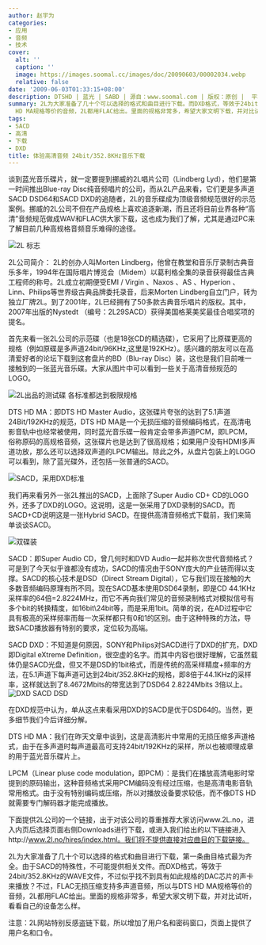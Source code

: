 ```yaml
---
author: 赵宇为
categories:
- 应用
- 音频
- 技术
cover:
  alt: ''
  caption: ''
  image: https://images.soomal.cc/images/doc/20090603/00002034.webp
  relative: false
date: '2009-06-03T01:33:15+08:00'
description: DTSHD | 蓝光 | SABD | 源自：www.soomal.com | 版权：原创 |  平均/总评分：09.25/888
summary: 2L为大家准备了几十个可以选择的格式和曲目进行下载。而DXD格式，等效于24bit/352.8KHz的WAVE文件，不过似乎找不到具有如此规格的DAC芯片的声卡来播放？不过，FLAC无损压缩支持多声道音频，所以与DTS
  HD MA规格等价的音频，2L都用FLAC给出。里面的规格非常多，希望大家文明下载，并对比试听，看看自己的设备怎么样。
tags:
- SACD
- 高清
- 下载
- DXD
title: 体验高清音频 24bit/352.8KHz音乐下载
---
```


谈到蓝光音乐碟片，就一定要提到挪威的2L唱片公司（Lindberg Lyd），他们是第一时间推出Blue-ray Disc纯音频唱片的公司，而从2L产品来看，它们更是多声道SACD DSD64和SACD DXD的追随者，2L的音乐碟成为顶级音频规范很好的示范案例。挪威的2L公司不但在产品规格上喜欢追逐新潮，而且还将目前业界各种“高清”音频规范做成WAV和FLAC供大家下载，这也成为我们了解，尤其是通过PC来了解目前几种高规格音频音乐难得的途径。



![2L 标志](https://images.soomal.cc/images/doc/20090603/00002034.webp)



2L公司简介：  2L的创办人叫Morten Lindberg，他曾在教堂和音乐厅录制古典音乐多年，1994年在国际唱片博览会（Midem）以葛利格全集的录音获得最佳古典工程师的称号。2L成立初期便受EMI / Virgin 、Naxos 、AS 、Hyperion 、Linn、Philips等世界级古典品牌委托录音，后来Morten Lindberg自立门户，转为独立厂牌2L。到了2001年，2L已经拥有了50多款古典音乐唱片的版权。其中，2007年出版的Nystedt （编号：2L29SACD）获得美国格莱美奖最佳合唱奖项的提名。



首先来看一张2L公司的示范碟（也是18张CD的精选碟），它采用了比原碟更高的规格（例如原碟是多声道24bit/96KHz,这里是192KHz）。感兴趣的朋友可以在高清爱好者的论坛下载到这套盘片的BD（Blu-ray Disc）装，这也是我们目前唯一接触到的一张蓝光音乐碟。大家从图片中可以看到一些关于高清音频规范的LOGO。



![2L出品的测试碟 各标准都达到极限规格](https://images.soomal.cc/images/doc/20090603/00002032.webp)



DTS HD MA：即DTS HD Master Audio，这张碟片夸张的达到了5.1声道 24Bit/192KHz的规范，DTS HD MA是一个无损压缩的音频编码格式，在高清电影音轨中也经常被使用，同时蓝光音乐碟一般肯定会带多声道PCM，即LPCM，俗称原码的高规格音频，这张碟片也是达到了很高规格；如果用户没有HDMI多声道功放，那么还可以选择双声道的LPCM输出。除此之外，从盘片包装上的LOGO可以看到，除了蓝光碟外，还包括一张普通的SACD。



![SACD，采用DXD标准](https://images.soomal.cc/images/doc/20090603/00002031.webp)



我们再来看另外一张2L推出的SACD，上面除了Super Audio CD+ CD的LOGO外，还多了DXD的LOGO。这说明，这是一张采用了DXD录制的SACD。而SACD+CD说明这是一张Hybrid SACD。在提供高清音频格式下载前，我们来简单谈谈SACD。



![双碟装](https://images.soomal.cc/images/doc/20090603/00002035.webp)



SACD：即Super Audio CD，曾几何时和DVD Audio一起并称次世代音频格式？可是到了今天似乎谁都没有成功，SACD的情况由于SONY庞大的产业链而得以支撑。SACD的核心技术是DSD（Direct Stream Digital），它与我们现在接触的大多数音频编码原理有所不同。现在SACD基本使用DSD64录制，即是CD 44.1KHz采样率的64倍=2.8224MHz，而它不再向我们常见的音频录制格式对模拟信号有多个bit的转换精度，如16bit\24bit等，而是采用1bit。简单的说，在AD过程中它具有极高的采样频率而每一次采样都只有0和1的区别。由于这种特殊的方法，导致SACD播放器有特别的要求，定位较为高端。



SACD DXD：不知道是何原因，SONY和Philips对SACD进行了DXD的扩充，DXD即Digital eXtreme Definition，很空虚的名字。而其中内容也很好理解，它虽然载体仍是SACD光盘，但又不是DSD的1bit格式，而是传统的高采样精度+频率的方法，在5.1声道下每声道可达到24bit/352.8KHz的规格，即8倍于44.1KHz的采样率，这样就达到了8.4672Mbits的带宽达到了DSD64 2.8224Mbits 3倍以上。
![DXD SACD DSD](https://images.soomal.cc/images/doc/20090603/00002033.webp)






在DXD规范中认为，单从这点来看采用DXD的SACD是优于DSD64的。当然，更多细节我们今后详细分解。



DTS HD MA：我们在昨天文章中谈到，这是高清影片中常用的无损压缩多声道格式，由于在多声道时每声道最高可支持24bit/192KHz的采样，所以也被顺理成章的用于蓝光音乐碟片上。



LPCM（Linear pluse code modulation，即PCM）：是我们在播放高清电影时常提到的原码输出，这种音频格式采用PCM编码没有经过压缩，也是高清电影音轨常用格式。由于没有特别编码或压缩，所以对播放设备要求较低，而不像DTS HD就需要专门解码器才能完成播放。



下面提供2L公司的一个链接，出于对该公司的尊重推荐大家访问www.2L.no，进入内页后选择页面右侧Downloads进行下载，或进入我们给出的以下链接进入http://www.2l.no/hires/index.html。我们将不提供直接对应曲目的下载链接。



2L为大家准备了几十个可以选择的格式和曲目进行下载，第一条曲目格式最为齐全。由于SACD的特殊性，不可能提供相关文件。而DXD格式，等效于24bit/352.8KHz的WAVE文件，不过似乎找不到具有如此规格的DAC芯片的声卡来播放？不过，FLAC无损压缩支持多声道音频，所以与DTS HD MA规格等价的音频，2L都用FLAC给出。里面的规格非常多，希望大家文明下载，并对比试听，看看自己的设备怎么样。



注意：2L网站特别反感盗链下载，所以增加了用户名和密码窗口，页面上提供了用户名和口令。